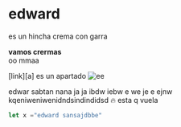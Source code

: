# edward

es un hincha crema  con garra

**vamos crermas**  
oo mmaa

[link][a] es un apartado
![ee](../imagenes/1.jpg) 

edwar sabtan nana ja ja ibdw iebw e we je e ejnw   
kqeniweniwenidndsindindidsd :fire: esta q vuela

```javascript
let x ="edward sansajdbbe"

```

[link]: #
